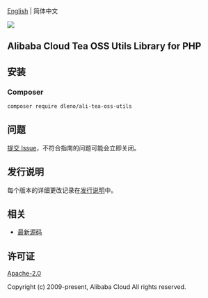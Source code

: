 [English](README.md) | 简体中文

![](https://aliyunsdk-pages.alicdn.com/icons/AlibabaCloud.svg)

## Alibaba Cloud Tea OSS Utils Library for PHP

## 安装

### Composer

```bash
composer require dleno/ali-tea-oss-utils
```

## 问题

[提交 Issue](https://github.com/aliyun/alibabacloud-oss-sdk/issues/new)，不符合指南的问题可能会立即关闭。

## 发行说明

每个版本的详细更改记录在[发行说明](./ChangeLog.txt)中。

## 相关

* [最新源码](https://github.com/aliyun/alibabacloud-oss-sdk)

## 许可证

[Apache-2.0](http://www.apache.org/licenses/LICENSE-2.0)

Copyright (c) 2009-present, Alibaba Cloud All rights reserved.

